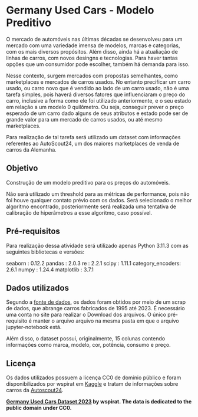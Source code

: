 # **Germany Used Cars - Modelo Preditivo**

O mercado de automóveis nas últimas décadas se desenvolveu para um mercado com uma variedade imensa de modelos, marcas e categorias, com os mais diversos propósitos. Além disso, ainda há a atualiação de linhas de carros, com novos desingns e tecnologias. Para haver tantas opções que um consumidor pode escolher, também há demanda para isso. 

Nesse contexto, surgem mercados com propostas semelhantes, como marketplaces e mercados de carros usados. No entanto precificar um carro usado, ou carro novo que é vendido ao lado de um carro usado, não é uma tarefa simples, pois haverá diversos fatores que influenciaram o preço do carro, inclusive a forma como ele foi utilizado anteriormente, e o seu estado em relação a um modelo 0 quilômetro. Ou seja, conseguir prever o preço esperado de um carro dado alguns de seus atributos e estado pode ser de grande valor para um mercado de carros usados, ou até mesmo marketplaces.

Para realização de tal tarefa será utilizado um dataset com informações referentes ao AutoScout24, um dos maiores marketplaces de venda de carros da Alemanha.

## **Objetivo**

Construção de um modelo preditivo para os preços do automóveis.

Não será utilizado um threshold para as métricas de performance, pois não foi houve qualquer contato prévio com os dados. Será selecionado o melhor algoritmo encontrado, posteriormente será realizada uma tentativa de calibração de hiperâmetros a esse algoritmo, caso possível.

## **Pré-requisitos**

Para realização dessa atividade será utilizado apenas Python 3.11.3 com as seguintes bibliotecas e versões:

seaborn          : 0.12.2
pandas           : 2.0.3
re               : 2.2.1
scipy            : 1.11.1
category_encoders: 2.6.1
numpy            : 1.24.4
matplotlib       : 3.7.1


## **Dados utilizados**

Segundo a [fonte de dados](https://www.kaggle.com/datasets/wspirat/germany-used-cars-dataset-2023), os dados foram obtidos por meio de um scrap de dados, que abrange carros fabricados de 1995 até 2023. É necessário uma conta no site para realizar o Download dos arquivos. O único pré-requisito é manter o arquivo arquivo na mesma pasta em que o arquivo jupyter-notebook está.

Além disso, o dataset possui, originalmente, 15 colunas contendo informações como marca, modelo, cor, potência, consumo e preço.

## **Licença**

Os dados utilizados possuem a licença CC0 de dominio público e foram disponibilizados por wspirat em [Kaggle](https://www.kaggle.com/datasets/wspirat/germany-used-cars-dataset-2023) e tratam de informações sobre carros da [Autoscout24](https://www.autoscout24.de/).

**[Germany Used Cars Dataset 2023](https://www.kaggle.com/datasets/wspirat/germany-used-cars-dataset-2023) by wspirat. The data is dedicated to the public domain under CC0.**

